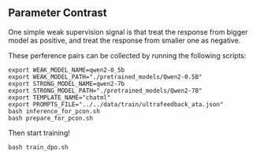 ## Parameter Contrast

One simple weak supervision signal is that treat the response from bigger model as positive, and treat the response from smaller one as negative.

These perference pairs can be collected by running the following scripts:

```
export WEAK_MODEL_NAME=qwen2-0_5b
export WEAK_MODEL_PATH="./pretrained_models/Qwen2-0.5B"
export STRONG_MODEL_NAME=qwen2-7b
export STRONG_MODEL_PATH="./pretrained_models/Qwen2-7B"
export TEMPLATE_NAME="chatml"
export PROMPTS_FILE="../../data/train/ultrafeedback_ata.json"
bash inference_for_pcon.sh
bash prepare_for_pcon.sh
```

Then start training!

```
bash train_dpo.sh
```
